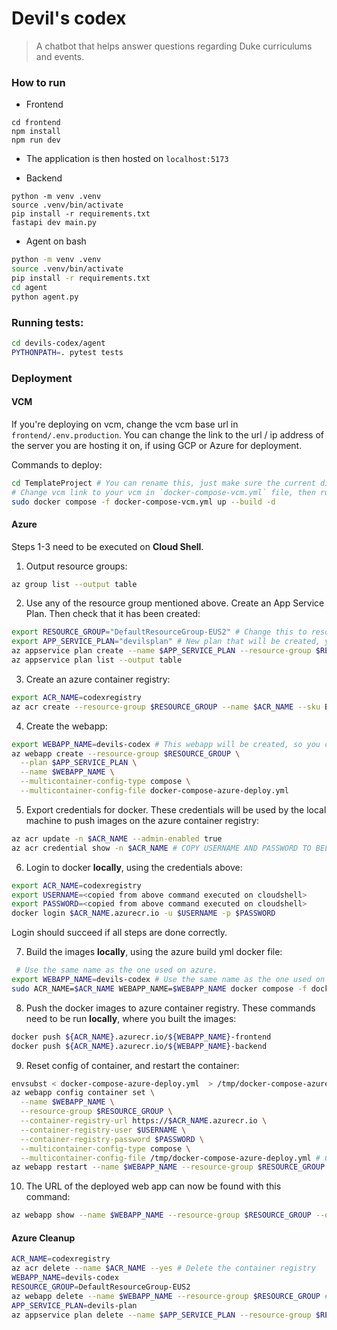# Devil's codex

> A chatbot that helps answer questions regarding Duke curriculums and events.


### How to run

- Frontend
```
cd frontend
npm install
npm run dev
```
- The application is then hosted on `localhost:5173`


- Backend
```
python -m venv .venv
source .venv/bin/activate
pip install -r requirements.txt
fastapi dev main.py
```

- Agent on bash
```bash
python -m venv .venv
source .venv/bin/activate
pip install -r requirements.txt
cd agent
python agent.py
```


### Running tests:

```bash
cd devils-codex/agent
PYTHONPATH=. pytest tests
```

### Deployment

#### VCM

If you're deploying on vcm, change the vcm base url in `frontend/.env.production`. You can change the link to the url / ip address of the server you are hosting it on, if using GCP or Azure for deployment.

Commands to deploy:

```bash
cd TemplateProject # You can rename this, just make sure the current directory has the docker compose file
# Change vcm link to your vcm in `docker-compose-vcm.yml` file, then run:
sudo docker compose -f docker-compose-vcm.yml up --build -d
```

#### Azure 


Steps 1-3 need to be executed on **Cloud Shell**.

1. Output resource groups:
```bash
az group list --output table
```
2. Use any of the resource group mentioned above. Create an App Service Plan. Then check that it has been created:
```bash
export RESOURCE_GROUP="DefaultResourceGroup-EUS2" # Change this to resource group available you have
export APP_SERVICE_PLAN="devilsplan" # New plan that will be created, you can rename it to any plan you want
az appservice plan create --name $APP_SERVICE_PLAN --resource-group $RESOURCE_GROUP --sku F1 --is-linux
az appservice plan list --output table
```

3. Create an azure container registry:
```bash
export ACR_NAME=codexregistry
az acr create --resource-group $RESOURCE_GROUP --name $ACR_NAME --sku Basic 
```

4. Create the webapp:
```bash
export WEBAPP_NAME=devils-codex # This webapp will be created, so you can name this whatever you wish
az webapp create --resource-group $RESOURCE_GROUP \
  --plan $APP_SERVICE_PLAN \
  --name $WEBAPP_NAME \
  --multicontainer-config-type compose \
  --multicontainer-config-file docker-compose-azure-deploy.yml
```


5. Export credentials for docker. These credentials will be used by the local machine to push images on the azure container registry:
```bash
az acr update -n $ACR_NAME --admin-enabled true
az acr credential show -n $ACR_NAME # COPY USERNAME AND PASSWORD TO BELOW COMMANDS
```

6. Login to docker **locally**, using the credentials above:
```bash
export ACR_NAME=codexregistry
export USERNAME=<copied from above command executed on cloudshell>
export PASSWORD=<copied from above command executed on cloudshell>
docker login $ACR_NAME.azurecr.io -u $USERNAME -p $PASSWORD
```

Login should succeed if all steps are done correctly.

7. Build the images **locally**, using the azure build yml docker file:
```bash
 # Use the same name as the one used on azure.
export WEBAPP_NAME=devils-codex # Use the same name as the one used on azure
sudo ACR_NAME=$ACR_NAME WEBAPP_NAME=$WEBAPP_NAME docker compose -f docker-compose-azure-build.yml build
```

8. Push the docker images to azure container registry. These commands need to be run **locally**, where you built the images:

```bash
docker push ${ACR_NAME}.azurecr.io/${WEBAPP_NAME}-frontend 
docker push ${ACR_NAME}.azurecr.io/${WEBAPP_NAME}-backend
```

9. Reset config of container, and restart the container:
```bash
envsubst < docker-compose-azure-deploy.yml  > /tmp/docker-compose-azure-deploy.yml
az webapp config container set \
  --name $WEBAPP_NAME \
  --resource-group $RESOURCE_GROUP \
  --container-registry-url https://$ACR_NAME.azurecr.io \
  --container-registry-user $USERNAME \
  --container-registry-password $PASSWORD \
  --multicontainer-config-type compose \
  --multicontainer-config-file /tmp/docker-compose-azure-deploy.yml # Changing dockerfile to one with substituted env variables
az webapp restart --name $WEBAPP_NAME --resource-group $RESOURCE_GROUP
```

10. The URL of the deployed web app can now be found with this command:

```bash
az webapp show --name $WEBAPP_NAME --resource-group $RESOURCE_GROUP --query "defaultHostName" -o tsv
```

#### Azure Cleanup

```bash
ACR_NAME=codexregistry
az acr delete --name $ACR_NAME --yes # Delete the container registry
WEBAPP_NAME=devils-codex
RESOURCE_GROUP=DefaultResourceGroup-EUS2
az webapp delete --name $WEBAPP_NAME --resource-group $RESOURCE_GROUP # Deletes webapp and app service plan if the webapp is the only one linked to the service plan
APP_SERVICE_PLAN=devils-plan
az appservice plan delete --name $APP_SERVICE_PLAN --resource-group $RESOURCE_GROUP --yes
```